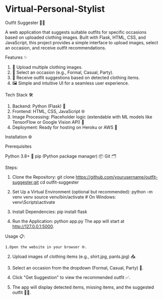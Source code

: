 # Virtual-Personal-Stylist
Outfit Suggester 👗👔

A web application that suggests suitable outfits for specific occasions based on uploaded clothing images. Built with Flask, HTML, CSS, and JavaScript, this project provides a simple interface to upload images, select an occasion, and receive outfit recommendations.

Features ✨

1. 📸 Upload multiple clothing images.
2. 🎉 Select an occasion (e.g., Formal, Casual, Party).
3. 👖 Receive outfit suggestions based on detected clothing items.
4. 🖼️ Simple and intuitive UI for a seamless user experience.

Tech Stack 🛠️

1. Backend: Python (Flask) 🐍
2. Frontend: HTML, CSS, JavaScript 🌐
3. Image Processing: Placeholder logic (extendable with ML models like TensorFlow or Google Vision API) 🧠
4. Deployment: Ready for hosting on Heroku or AWS 🚀

Installation ⚙️

Prerequisites

Python 3.8+ 🐍
pip (Python package manager) 📦
Git 🗂️

Steps:

1. Clone the Repository:
git clone https://github.com/yourusername/outfit-suggester.git
cd outfit-suggester

2.  Set Up a Virtual Environment (optional but recommended):
python -m venv venv
source venv/bin/activate  # On Windows: venv\Scripts\activate

3. Install Dependencies:
pip install flask

5. Run the Application:
python app.py
The app will start at http://127.0.0.1:5000.


Usage 📋:

    1.Open the website in your browser 🌐.

2. Upload images of clothing items (e.g., shirt.jpg, pants.jpg) 📤.
 
3. Select an occasion from the dropdown (Formal, Casual, Party) 🎯.
   
4. Click "Get Suggestion" to view the recommended outfit ✅.
  
5. The app will display detected items, missing items, and the suggested outfit 👕👖.
